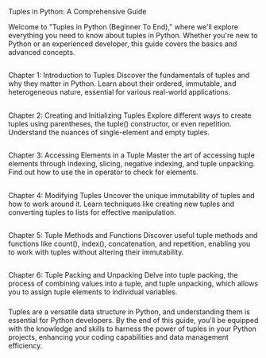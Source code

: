 Tuples in Python: A Comprehensive Guide

Welcome to "Tuples in Python (Beginner To End)," where we'll explore everything you need to know about tuples in Python. Whether you're new to Python or an experienced developer, this guide covers the basics and advanced concepts.
##
Chapter 1: Introduction to Tuples
Discover the fundamentals of tuples and why they matter in Python. Learn about their ordered, immutable, and heterogeneous nature, essential for various real-world applications.
##
Chapter 2: Creating and Initializing Tuples
Explore different ways to create tuples using parentheses, the tuple() constructor, or even repetition. Understand the nuances of single-element and empty tuples.
##
Chapter 3: Accessing Elements in a Tuple
Master the art of accessing tuple elements through indexing, slicing, negative indexing, and tuple unpacking. Find out how to use the in operator to check for elements.
##
Chapter 4: Modifying Tuples
Uncover the unique immutability of tuples and how to work around it. Learn techniques like creating new tuples and converting tuples to lists for effective manipulation.
##
Chapter 5: Tuple Methods and Functions
Discover useful tuple methods and functions like count(), index(), concatenation, and repetition, enabling you to work with tuples without altering their immutability.
##
Chapter 6: Tuple Packing and Unpacking
Delve into tuple packing, the process of combining values into a tuple, and tuple unpacking, which allows you to assign tuple elements to individual variables.
###
Tuples are a versatile data structure in Python, and understanding them is essential for Python developers. By the end of this guide, you'll be equipped with the knowledge and skills to harness the power of tuples in your Python projects, enhancing your coding capabilities and data management efficiency.
##




